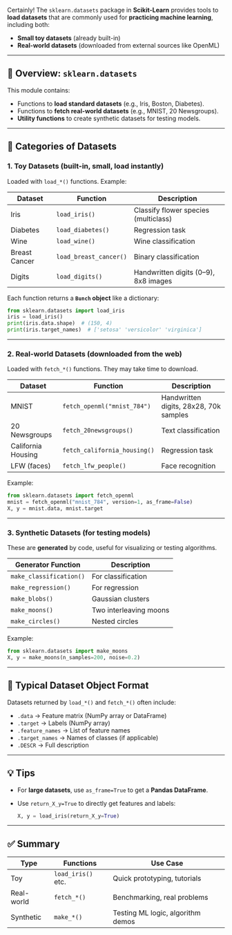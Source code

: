 Certainly! The `sklearn.datasets` package in **Scikit-Learn** provides tools to **load datasets** that are commonly used for **practicing machine learning**, including both:

* **Small toy datasets** (already built-in)
* **Real-world datasets** (downloaded from external sources like OpenML)

---

## 🔹 Overview: `sklearn.datasets`

This module contains:

* Functions to **load standard datasets** (e.g., Iris, Boston, Diabetes).
* Functions to **fetch real-world datasets** (e.g., MNIST, 20 Newsgroups).
* **Utility functions** to create synthetic datasets for testing models.

---

## 🧩 Categories of Datasets

### 1. **Toy Datasets (built-in, small, load instantly)**

Loaded with `load_*()` functions. Example:

| Dataset       | Function               | Description                          |
| ------------- | ---------------------- | ------------------------------------ |
| Iris          | `load_iris()`          | Classify flower species (multiclass) |
| Diabetes      | `load_diabetes()`      | Regression task                      |
| Wine          | `load_wine()`          | Wine classification                  |
| Breast Cancer | `load_breast_cancer()` | Binary classification                |
| Digits        | `load_digits()`        | Handwritten digits (0–9), 8x8 images |

Each function returns a **`Bunch` object** like a dictionary:

```python
from sklearn.datasets import load_iris
iris = load_iris()
print(iris.data.shape)  # (150, 4)
print(iris.target_names)  # ['setosa' 'versicolor' 'virginica']
```

---

### 2. **Real-world Datasets (downloaded from the web)**

Loaded with `fetch_*()` functions. They may take time to download.

| Dataset            | Function                     | Description                            |
| ------------------ | ---------------------------- | -------------------------------------- |
| MNIST              | `fetch_openml("mnist_784")`  | Handwritten digits, 28x28, 70k samples |
| 20 Newsgroups      | `fetch_20newsgroups()`       | Text classification                    |
| California Housing | `fetch_california_housing()` | Regression task                        |
| LFW (faces)        | `fetch_lfw_people()`         | Face recognition                       |

Example:

```python
from sklearn.datasets import fetch_openml
mnist = fetch_openml("mnist_784", version=1, as_frame=False)
X, y = mnist.data, mnist.target
```

---

### 3. **Synthetic Datasets (for testing models)**

These are **generated** by code, useful for visualizing or testing algorithms.

| Generator Function      | Description            |
| ----------------------- | ---------------------- |
| `make_classification()` | For classification     |
| `make_regression()`     | For regression         |
| `make_blobs()`          | Gaussian clusters      |
| `make_moons()`          | Two interleaving moons |
| `make_circles()`        | Nested circles         |

Example:

```python
from sklearn.datasets import make_moons
X, y = make_moons(n_samples=200, noise=0.2)
```

---

## 🧾 Typical Dataset Object Format

Datasets returned by `load_*()` and `fetch_*()` often include:

* `.data` → Feature matrix (NumPy array or DataFrame)
* `.target` → Labels (NumPy array)
* `.feature_names` → List of feature names
* `.target_names` → Names of classes (if applicable)
* `.DESCR` → Full description

---

## 💡 Tips

* For **large datasets**, use `as_frame=True` to get a **Pandas DataFrame**.
* Use `return_X_y=True` to directly get features and labels:

  ```python
  X, y = load_iris(return_X_y=True)
  ```

---

## ✅ Summary

| Type       | Functions          | Use Case                          |
| ---------- | ------------------ | --------------------------------- |
| Toy        | `load_iris()` etc. | Quick prototyping, tutorials      |
| Real-world | `fetch_*()`        | Benchmarking, real problems       |
| Synthetic  | `make_*()`         | Testing ML logic, algorithm demos |


